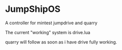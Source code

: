 # JumpShipOS
A controller for mintest jumpdrive and quarry

The current "working" system is drive.lua

quarry will follow as soon as i have drive fully working.
